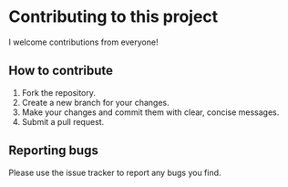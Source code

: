 # Contributing to this project

I welcome contributions from everyone!

## How to contribute

1.  Fork the repository.
2.  Create a new branch for your changes.
3.  Make your changes and commit them with clear, concise messages.
4.  Submit a pull request.

## Reporting bugs

Please use the issue tracker to report any bugs you find.
